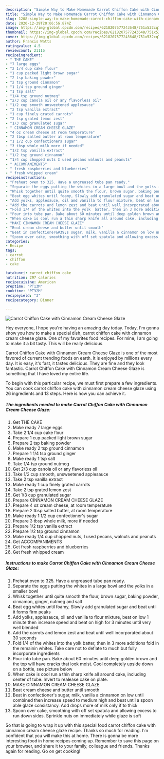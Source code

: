 ```yaml
---
description: "Simple Way to Make Homemade Carrot Chiffon Cake with Cinnamon Cream Cheese Glaze"
title: "Simple Way to Make Homemade Carrot Chiffon Cake with Cinnamon Cream Cheese Glaze"
slug: 1208-simple-way-to-make-homemade-carrot-chiffon-cake-with-cinnamon-cream-cheese-glaze
date: 2020-12-29T20:06:56.874Z
image: https://img-global.cpcdn.com/recipes/6218207577243648/751x532cq70/carrot-chiffon-cake-with-cinnamon-cream-cheese-glaze-recipe-main-photo.jpg
thumbnail: https://img-global.cpcdn.com/recipes/6218207577243648/751x532cq70/carrot-chiffon-cake-with-cinnamon-cream-cheese-glaze-recipe-main-photo.jpg
cover: https://img-global.cpcdn.com/recipes/6218207577243648/751x532cq70/carrot-chiffon-cake-with-cinnamon-cream-cheese-glaze-recipe-main-photo.jpg
author: Francis Watts
ratingvalue: 4.5
reviewcount: 21116
recipeingredient:
- " THE CAKE"
- "7 large eggs"
- "2 1/4 cup cake flour"
- "1 cup packed light brown sugar"
- "2 tsp baking powder"
- "2 tsp ground cinnamon"
- "1 1/4 tsp ground ginger"
- "1 tsp salt"
- "1/4 tsp ground nutmeg"
- "2/3 cup canola oil or any flavorless oil"
- "1/2 cup smooth unsweetened applesauce"
- "2 tsp vanilla extract"
- "1 cup finely grated carrots"
- "2 tsp grated lemon zest"
- "1/3 cup granulated sugar"
- " CINNAMON CREAM CHEESE GLAZE"
- "4 oz cream cheese at room temperature"
- "2 tbsp salted butter at room temperature"
- "1 1/2 cup confectioners sugar"
- "3 tbsp whole milk more if needed"
- "1/2 tsp vanilla extract"
- "1/2 tsp ground cinnamon"
- "1/4 cup chopped nuts I used pecans walnuts and peanuts"
- " ACCOMPANIMENTS"
- " fresh raspberries and blueberries"
- " fresh whipped cream"
recipeinstructions:
- "Preheat oven to 325. Have a ungreased tube pan ready."
- "Separate the eggs putting the whites in a large bowl and the yolks in a smaller bowl"
- "Whisk together until quite smooth the flour, brown sugar, baking powder, cinnamon, ginger, nutmeg and salt"
- "Beat egg whites until foamy, Slowly add granulated sugar and beat until it forms firm peaks"
- "Add yolks, applesauce, oil and vanilla to flour mixture, beat on low 1 minute then increase speed and beat on high for 3 minutes until very well blended"
- "Add the carrots and lemon zest and beat until well incorporated about 30 seconds"
- "Fold 1/4 of the whites into the yolk  batter, then in 3 more additions fold in  the remainin whites. Take care not to deflate to much but fully incorporate ingredients"
- "Pour into tube pan. Bake about 60 minutes until deep golden brown and the top will have cracks that look moist. Cool completely upside down on a bottle, see picture below"
- "When cake is cool run a thin sharp knife all around cake, including center of tube. Invert to realease cake on plate."
- "MAKE CINNAMON CREAM CHEESE GLAZE"
- "Beat cream cheese and butter until smooth"
- "Beat in confectioner&#39;s sugar, milk, vanilla a cinnamon on low until combined then increase speed to medium high and beat until a spoon able glaze consistancy. Add drops more of milk only if to thick"
- "Spoon over cake, smoothing with off set spatula and allowing excess to run down sides. Sprinkle nuts on immediately while glaze is soft"
categories:
- Recipe
tags:
- carrot
- chiffon
- cake

katakunci: carrot chiffon cake 
nutrition: 297 calories
recipecuisine: American
preptime: "PT13M"
cooktime: "PT32M"
recipeyield: "3"
recipecategory: Dinner

---
```



![Carrot Chiffon Cake with Cinnamon Cream Cheese Glaze](https://img-global.cpcdn.com/recipes/6218207577243648/751x532cq70/carrot-chiffon-cake-with-cinnamon-cream-cheese-glaze-recipe-main-photo.jpg)

Hey everyone, I hope you're having an amazing day today. Today, I'm gonna show you how to make a special dish, carrot chiffon cake with cinnamon cream cheese glaze. One of my favorites food recipes. For mine, I am going to make it a bit tasty. This will be really delicious.



Carrot Chiffon Cake with Cinnamon Cream Cheese Glaze is one of the most favored of current trending foods on earth. It is enjoyed by millions every day. It is easy, it's fast, it tastes delicious. They are fine and they look fantastic. Carrot Chiffon Cake with Cinnamon Cream Cheese Glaze is something that I have loved my entire life.


To begin with this particular recipe, we must first prepare a few ingredients. You can cook carrot chiffon cake with cinnamon cream cheese glaze using 26 ingredients and 13 steps. Here is how you can achieve it.

<!--inarticleads1-->

##### The ingredients needed to make Carrot Chiffon Cake with Cinnamon Cream Cheese Glaze:

1. Get  THE CAKE
1. Make ready 7 large eggs
1. Take 2 1/4 cup cake flour
1. Prepare 1 cup packed light brown sugar
1. Prepare 2 tsp baking powder
1. Make ready 2 tsp ground cinnamon
1. Prepare 1 1/4 tsp ground ginger
1. Make ready 1 tsp salt
1. Take 1/4 tsp ground nutmeg
1. Get 2/3 cup canola oil or any flavorless oil
1. Take 1/2 cup smooth, unsweetened applesauce
1. Take 2 tsp vanilla extract
1. Make ready 1 cup finely grated carrots
1. Take 2 tsp grated lemon zest
1. Get 1/3 cup granulated sugar
1. Prepare  CINNAMON CREAM CHEESE GLAZE
1. Prepare 4 oz cream cheese, at room temperature
1. Prepare 2 tbsp salted butter, at room temperature
1. Make ready 1 1/2 cup confectioner&#39;s sugar
1. Prepare 3 tbsp whole milk, more if needed
1. Prepare 1/2 tsp vanilla extract
1. Prepare 1/2 tsp ground cinnamon
1. Make ready 1/4 cup chopped nuts, I used pecans, walnuts and peanuts
1. Get  ACCOMPANIMENTS
1. Get  fresh raspberries and blueberries
1. Get  fresh whipped cream




<!--inarticleads2-->

##### Instructions to make Carrot Chiffon Cake with Cinnamon Cream Cheese Glaze:

1. Preheat oven to 325. Have a ungreased tube pan ready.
1. Separate the eggs putting the whites in a large bowl and the yolks in a smaller bowl
1. Whisk together until quite smooth the flour, brown sugar, baking powder, cinnamon, ginger, nutmeg and salt
1. Beat egg whites until foamy, Slowly add granulated sugar and beat until it forms firm peaks
1. Add yolks, applesauce, oil and vanilla to flour mixture, beat on low 1 minute then increase speed and beat on high for 3 minutes until very well blended
1. Add the carrots and lemon zest and beat until well incorporated about 30 seconds
1. Fold 1/4 of the whites into the yolk  batter, then in 3 more additions fold in  the remainin whites. Take care not to deflate to much but fully incorporate ingredients
1. Pour into tube pan. Bake about 60 minutes until deep golden brown and the top will have cracks that look moist. Cool completely upside down on a bottle, see picture below
1. When cake is cool run a thin sharp knife all around cake, including center of tube. Invert to realease cake on plate.
1. MAKE CINNAMON CREAM CHEESE GLAZE
1. Beat cream cheese and butter until smooth
1. Beat in confectioner&#39;s sugar, milk, vanilla a cinnamon on low until combined then increase speed to medium high and beat until a spoon able glaze consistancy. Add drops more of milk only if to thick
1. Spoon over cake, smoothing with off set spatula and allowing excess to run down sides. Sprinkle nuts on immediately while glaze is soft




So that is going to wrap it up with this special food carrot chiffon cake with cinnamon cream cheese glaze recipe. Thanks so much for reading. I'm confident that you will make this at home. There is gonna be more interesting food in home recipes coming up. Remember to save this page on your browser, and share it to your family, colleague and friends. Thanks again for reading. Go on get cooking!
